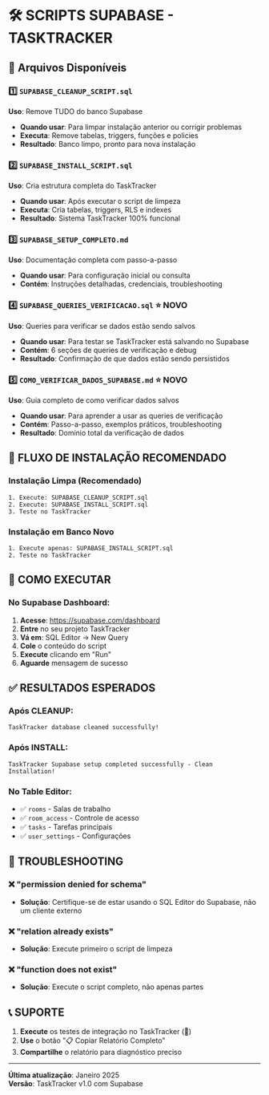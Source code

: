 # 🛠️ SCRIPTS SUPABASE - TASKTRACKER

## 📁 Arquivos Disponíveis

### 1️⃣ `SUPABASE_CLEANUP_SCRIPT.sql`
**Uso**: Remove TUDO do banco Supabase
- **Quando usar**: Para limpar instalação anterior ou corrigir problemas
- **Executa**: Remove tabelas, triggers, funções e policies
- **Resultado**: Banco limpo, pronto para nova instalação

### 2️⃣ `SUPABASE_INSTALL_SCRIPT.sql`  
**Uso**: Cria estrutura completa do TaskTracker
- **Quando usar**: Após executar o script de limpeza
- **Executa**: Cria tabelas, triggers, RLS e indexes
- **Resultado**: Sistema TaskTracker 100% funcional

### 3️⃣ `SUPABASE_SETUP_COMPLETO.md`
**Uso**: Documentação completa com passo-a-passo
- **Quando usar**: Para configuração inicial ou consulta
- **Contém**: Instruções detalhadas, credenciais, troubleshooting

### 4️⃣ `SUPABASE_QUERIES_VERIFICACAO.sql` ⭐ **NOVO**
**Uso**: Queries para verificar se dados estão sendo salvos
- **Quando usar**: Para testar se TaskTracker está salvando no Supabase
- **Contém**: 6 seções de queries de verificação e debug
- **Resultado**: Confirmação de que dados estão sendo persistidos

### 5️⃣ `COMO_VERIFICAR_DADOS_SUPABASE.md` ⭐ **NOVO**
**Uso**: Guia completo de como verificar dados salvos
- **Quando usar**: Para aprender a usar as queries de verificação
- **Contém**: Passo-a-passo, exemplos práticos, troubleshooting
- **Resultado**: Domínio total da verificação de dados

## 🚀 FLUXO DE INSTALAÇÃO RECOMENDADO

### Instalação Limpa (Recomendado)
```
1. Execute: SUPABASE_CLEANUP_SCRIPT.sql
2. Execute: SUPABASE_INSTALL_SCRIPT.sql  
3. Teste no TaskTracker
```

### Instalação em Banco Novo
```
1. Execute apenas: SUPABASE_INSTALL_SCRIPT.sql
2. Teste no TaskTracker
```

## 🎯 COMO EXECUTAR

### No Supabase Dashboard:
1. **Acesse**: https://supabase.com/dashboard
2. **Entre** no seu projeto TaskTracker
3. **Vá em**: SQL Editor → New Query
4. **Cole** o conteúdo do script
5. **Execute** clicando em "Run"
6. **Aguarde** mensagem de sucesso

## ✅ RESULTADOS ESPERADOS

### Após CLEANUP:
```
TaskTracker database cleaned successfully!
```

### Após INSTALL:
```
TaskTracker Supabase setup completed successfully - Clean Installation!
```

### No Table Editor:
- ✅ `rooms` - Salas de trabalho
- ✅ `room_access` - Controle de acesso  
- ✅ `tasks` - Tarefas principais
- ✅ `user_settings` - Configurações

## 🔧 TROUBLESHOOTING

### ❌ "permission denied for schema"
- **Solução**: Certifique-se de estar usando o SQL Editor do Supabase, não um cliente externo

### ❌ "relation already exists"  
- **Solução**: Execute primeiro o script de limpeza

### ❌ "function does not exist"
- **Solução**: Execute o script completo, não apenas partes

## 📞 SUPORTE

1. **Execute** os testes de integração no TaskTracker (🧪)
2. **Use** o botão "📋 Copiar Relatório Completo"
3. **Compartilhe** o relatório para diagnóstico preciso

---
**Última atualização**: Janeiro 2025  
**Versão**: TaskTracker v1.0 com Supabase